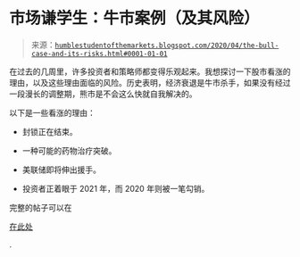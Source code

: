 <!--yml

分类：未分类

日期：2024-05-18 02:18:25

-->

# 市场谦学生：牛市案例（及其风险）

> 来源：[`humblestudentofthemarkets.blogspot.com/2020/04/the-bull-case-and-its-risks.html#0001-01-01`](https://humblestudentofthemarkets.blogspot.com/2020/04/the-bull-case-and-its-risks.html#0001-01-01)

在过去的几周里，许多投资者和策略师都变得乐观起来。我想探讨一下股市看涨的理由，以及这些理由面临的风险。历史表明，经济衰退是牛市杀手，如果没有经过一段漫长的调整期，熊市是不会这么快就自我解决的。

以下是一些看涨的理由：

+   封锁正在结束。

+   一种可能的药物治疗突破。

+   美联储即将伸出援手。

+   投资者正着眼于 2021 年，而 2020 年则被一笔勾销。

完整的帖子可以在

[在此处](https://humblestudentofthemarkets.com/2020/04/18/the-bull-case-and-its-risks/)

.
